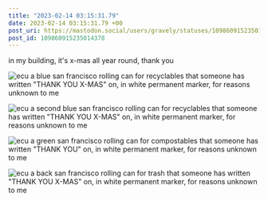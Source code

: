 ```yaml
---
title: "2023-02-14 03:15:31.79"
date: 2023-02-14 03:15:31.79 +00
post_uri: https://mastodon.social/users/gravely/statuses/109860915235014378
post_id: 109860915235014378
---
```

in my building, it's x-mas all year round, thank you


![ecu a blue san francisco rolling can for recyclables that someone has written "THANK YOU X-MAS" on, in white permanent marker, for reasons unknown to me](/images/109860914435266949.jpeg)

![ecu a second blue san francisco rolling can for recyclables that someone has written "THANK YOU X-MAS" on, in white permanent marker, for reasons unknown to me](/images/109860914608510887.jpeg)

![ecu a green san francisco rolling can for compostables that someone has written "THANK YOU" on, in white permanent marker, for reasons unknown to me](/images/109860914772184901.jpeg)

![ecu a back san francisco rolling can for trash that someone has written "THANK YOU X-MAS" on, in white permanent marker, for reasons unknown to me](/images/109860914968781430.jpeg)

